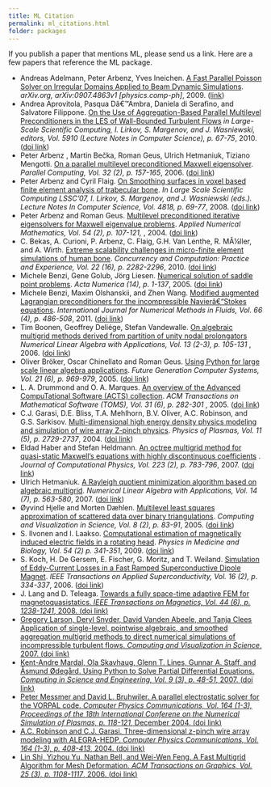 ```yaml
---
title: ML Citation
permalink: ml_citations.html
folder: packages
---
```


If you publish a paper that mentions ML, please send us a link. Here are a few papers that reference the ML package.

*   Andreas Adelmann, Peter Arbenz, Yves Ineichen. <span style="text-decoration: underline;">A Fast Parallel Poisson Solver on Irregular Domains Applied to Beam Dynamic Simulations</span>. <cite>arXiv.org, arXiv:0907.4863v1 [physics.comp-ph]</cite>, 2009\. ([link](http://arxiv.org/abs/0907.4863v1))
*   Andrea Aprovitola, Pasqua Dâ€™Ambra, Daniela di Serafino, and Salvatore Filippone. <span style="text-decoration: underline;">On the Use of Aggregation-Based Parallel Multilevel Preconditioners in the LES of Wall-Bounded Turbulent Flows</span> <cite>in Large-Scale Scientific Computing, I. Lirkov, S. Margenov, and J. Wasniewski, editors, Vol. 5910 (Lecture Notes in Computer Science), p. 67-75</cite>, 2010\. ([doi link](http://dx.doi.org/10.1007/978-3-642-12535-5_6))
*   Peter Arbenz , Martin Bečka, Roman Geus, Ulrich Hetmaniuk, Tiziano Mengotti. <span style="text-decoration: underline;">On a parallel multilevel preconditioned Maxwell eigensolver</span>. <cite>Parallel Computing, Vol. 32 (2), p. 157-165</cite>, 2006\. ([doi link](http://dx.doi.org/10.1016/j.parco.2005.06.005))
*   Peter Arbenz and Cyril Flaig. <span style="text-decoration: underline;">On Smoothing surfaces in voxel based finite element analysis of trabecular bone</span>. <cite>In Large Scale Scientific Computing LSSC’07, I. Lirkov, S. Margenov, and J. Wasniewski (eds.). Lecture Notes In Computer Science, Vol. 4818, p. 69-77</cite>, 2008\. ([doi link](http://dx.doi.org/10.1007/978-3-540-78827-0_6))
*   Peter Arbenz and Roman Geus. <span style="text-decoration: underline;">Multilevel preconditioned iterative eigensolvers for Maxwell eigenvalue problems</span>. <cite>Applied Numerical Mathematics, Vol. 54 (2), p. 107-121,</cite> , 2004\. ([doi link](http://dx.doi.org/10.1016/j.apnum.2004.09.026))
*   C. Bekas, A. Curioni, P. Arbenz, C. Flaig, G.H. Van Lenthe, R. MÃ¼ller, and A. Wirth. <span style="text-decoration: underline;">Extreme scalability challenges in micro-finite element simulations of human bone</span>. <cite>Concurrency and Computation: Practice and Experience, Vol. 22 (16), p. 2282-2296</cite>, 2010\. ([doi link](http://dx.doi.org/10.1002/cpe.1591))
*   Michele Benzi, Gene Golub, Jörg Liesen. <span style="text-decoration: underline;">Numerical solution of saddle point problems</span>. <cite>Acta Numerica (14), p. 1-137</cite>, 2005\. ([doi link](http://dx.doi.org/10.1017/S0962492904000212))
*   Michele Benzi, Maxim Olshanskii, and Zhen Wang. <span style="text-decoration: underline;">Modified augmented Lagrangian preconditioners for the incompressible Navierâ€“Stokes equations</span>. <cite>International Journal for Numerical Methods in Fluids, Vol. 66 (4), p. 486-508</cite>, 2011\. ([doi link](http://dx.doi.org/10.1002/fld.2267))
*   Tim Boonen, Geoffrey Deliége, Stefan Vandewalle. <span style="text-decoration: underline;">On algebraic multigrid methods derived from partition of unity nodal prolongators</span> <cite>Numerical Linear Algebra with Applications, Vol. 13 (2-3), p. 105-131</cite> , 2006\. ([doi link](http://dx.doi.org/10.1002/nla.474))
*   Oliver Bröker, Oscar Chinellato and Roman Geus. <span style="text-decoration: underline;">Using Python for large scale linear algebra applications</span>. <cite>Future Generation Computer Systems, Vol. 21 (6), p. 969-979</cite>, 2005\. ([doi link](http://dx.doi.org/10.1016/j.future.2005.02.001))
*   L. A. Drummond and O. A. Marques. <span style="text-decoration: underline;">An overview of the Advanced CompuTational Software (ACTS) collection</span>. <cite>ACM Transactions on Mathematical Software (TOMS), Vol. 31 (6), p. 282-301</cite> , 2005\. ([doi link](http://dx.doi.org/10.1145/1089014.1089016))
*   C.J. Garasi, D.E. Bliss, T.A. Mehlhorn, B.V. Oliver, A.C. Robinson, and G.S. Sarkisov. <span style="text-decoration: underline;">Multi-dimensional high energy density physics modeling and simulation of wire array Z-pinch physics</span>. <cite>Physics of Plasmas, Vol. 11 (5), p. 2729-2737</cite>, 2004\. ([doi link](http://dx.doi.org/10.1063/1.1683506))
*   Eldad Haber and Stefan Heldmann. <span style="text-decoration: underline;">An octree multigrid method for quasi-static Maxwell’s equations with highly discontinuous coefficients</span> . <cite>Journal of Computational Physics, Vol. 223 (2), p. 783-796</cite>, 2007\. ([doi link](http://dx.doi.org/10.1016/j.jcp.2006.10.012))
*   Ulrich Hetmaniuk. <span style="text-decoration: underline;">A Rayleigh quotient minimization algorithm based on algebraic multigrid</span>. <cite>Numerical Linear Algebra with Applications, Vol. 14 (7), p. 563-580</cite>, 2007\. ([doi link](http://dx.doi.org/10.1002/nla.545))
*   Øyvind Hjelle and Morten Dæhlen. <span style="text-decoration: underline;">Multilevel least squares approximation of scattered data over binary triangulations</span>. <cite>Computing and Visualization in Science, Vol. 8 (2), p. 83-91</cite>, 2005\. ([doi link](http://dx.doi.org/10.1007/s00791-005-0154-7))
*   S. Ilvonen and I. Laakso. <span style="text-decoration: underline;">Computational estimation of magnetically induced electric fields in a rotating head</span>. <cite>Physics in Medicine and Biology, Vol. 54 (2) p. 341-351</cite>, 2009\. ([doi link](http://dx.doi.org/10.1088/0031-9155/54/2/011))
*   S. Koch, H. De Gersem, E. Fischer, G. Moritz, and T. Weiland. <span style="text-decoration: underline;">Simulation of Eddy-Current Losses in a Fast Ramped Superconductive Dipole Magnet</span>. <cite>IEEE Transactions on Applied Superconductivity, Vol. 16 (2), p. 334-337</cite>, 2006\. ([doi link](http://dx.doi.org/10.1109/TASC.2006.870003))
*   J. Lang and D. Teleaga. <span style="text-decoration: underline;"><span style="text-decoration: underline;">Towards a fully space-time adaptive FEM for magnetoquasistatics<span style="text-decoration: underline;">. <cite>IEEE Transactions on Magnetics, Vol. 44 (6), p. 1238-1241</cite>, 2008\. ([doi link](http://dx.doi.org/10.1109/TMAG.2007.914837))</span></span></span>
*   <span style="text-decoration: underline;"><span style="text-decoration: underline;"><span style="text-decoration: underline;">Gregory Larson, Deryl Snyder, David Vanden Abeele, and Tanja Clees <span style="text-decoration: underline;">Application of single-level, pointwise algebraic, and smoothed aggregation multigrid methods to direct numerical simulations of incompressible turbulent flows</span>. <cite>Computing and Visualization in Science</cite>, 2007\. ([doi link](http://dx.doi.org/10.1007/s00791-006-0055-4))</span></span></span>
*   <span style="text-decoration: underline;"><span style="text-decoration: underline;"><span style="text-decoration: underline;">Kent-Andre Mardal, Ola Skavhaug, Glenn T. Lines, Gunnar A. Staff, and Åsmund Ødegård. <span style="text-decoration: underline;">Using Python to Solve Partial Differential Equations</span>. <cite>Computing in Science and Engineering, Vol. 9 (3), p. 48-51</cite>, 2007\. ([doi link](http://dx.doi.org/10.1109/MCSE.2007.64))</span></span></span>
*   <span style="text-decoration: underline;"><span style="text-decoration: underline;"><span style="text-decoration: underline;">Peter Messmer and David L. Bruhwiler. <span style="text-decoration: underline;">A parallel electrostatic solver for the VORPAL code</span>. <cite>Computer Physics Communications, Vol. 164 (1-3), Proceedings of the 18th International Conferene on the Numerical Simulation of Plasmas, p. 118-121</cite>, December 2004\. ([doi link](http://dx.doi.org/10.1016/j.cpc.2004.06.018))</span></span></span>
*   <span style="text-decoration: underline;"><span style="text-decoration: underline;"><span style="text-decoration: underline;">A.C. Robinson and C.J. Garasi. <span style="text-decoration: underline;">Three-dimensional z-pinch wire array modeling with ALEGRA-HEDP</span>. <cite>Computer Physics Communications, Vol. 164 (1-3), p. 408-413</cite>, 2004\. ([doi link](http://dx.doi.org/10.1016/j.cpc.2004.06.054))</span></span></span>
*   <span style="text-decoration: underline;"><span style="text-decoration: underline;">Lin Shi, Yizhou Yu, Nathan Bell, and Wei-Wen Feng. <span style="text-decoration: underline;">A Fast Multigrid Algorithm for Mesh Deformation</span>. <cite>ACM Transactions on Graphics, Vol. 25 (3), p. 1108-1117</cite>, 2006\. ([doi link](http://dx.doi.org/10.1145/1141911.1142001))</span></span>